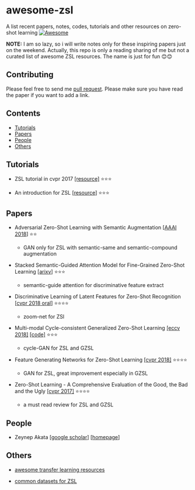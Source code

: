 # awesome-zsl

A list recent papers, notes, codes, tutorials and other resources  on zero-shot learning [![Awesome](https://cdn.rawgit.com/sindresorhus/awesome/d7305f38d29fed78fa85652e3a63e154dd8e8829/media/badge.svg)](https://github.com/sindresorhus/awesome)

**NOTE:** I am so lazy, so i will write notes only for these inspiring papers just on the weekend. Actually, this repo is only a reading sharing of me but not a curated list of awesome ZSL resources. The name is just for fun :blush::blush:

## Contributing

Please feel free to send me [pull request](https://github.com/LittleRedHat/awesome-zsl/pulls). Please make sure you have read the paper if you want to add a link.

## Contents

- [Tutorials](#Tutorials)
- [Papers](#Papers)
- [People](#People)
- [Others](#Others)

## Tutorials

- ZSL tutorial in cvpr 2017 [[resource]](http://101.96.10.64/isis-data.science.uva.nl/tmensink/docs/ZSL17.web.pdf) :star::star::star:

- An introduction for ZSL [[resource](https://zhuanlan.zhihu.com/p/34656727)] :star::star::star:


## Papers

- Adversarial Zero-Shot Learning with Semantic Augmentation [[AAAI 2018](https://www.aaai.org/ocs/index.php/AAAI/AAAI18/paper/view/16805/15965)] :star::star:
    - GAN only for ZSL with semantic-same and semantic-compound augmentation

- Stacked Semantic-Guided Attention Model for Fine-Grained Zero-Shot Learning [[arixv](https://arxiv.org/pdf/1805.08113.pdf)] :star::star::star:
    - semantic-guide attention for discriminative feature extract

- Discriminative Learning of Latent Features for Zero-Shot Recognition [[cvpr 2018 oral](https://arxiv.org/pdf/1803.06731.pdf)] :star::star::star::star:
    - zoom-net for ZSl

- Multi-modal Cycle-consistent Generalized Zero-Shot Learning [[eccv 2018]](https://arxiv.org/pdf/1808.00136.pdf) [[code]](https://github.com/rfelixmg/frwgan-eccv18) :star::star::star:
    - cycle-GAN for ZSL and GZSL

- Feature Generating Networks for Zero-Shot Learning [[cvpr 2018]](https://arxiv.org/pdf/1712.00981.pdf) :star::star::star::star:
    - GAN for ZSL, great improvement especially in GZSL

- Zero-Shot Learning - A Comprehensive Evaluation of the Good, the Bad and the Ugly [[cvpr 2017]](https://arxiv.org/pdf/1707.00600.pdf) :star::star::star::star:
    - a must read review for ZSL and GZSL

## People

- Zeynep Akata [[google scholar](https://scholar.google.com/citations?user=jQl9RtkAAAAJ)] [[homepage](https://www.mpi-inf.mpg.de/departments/computer-vision-and-multimodal-computing/people/zeynep-akata/)]

## Others

- [awesome transfer learning resources](https://github.com/jindongwang/transferlearning)

- [common datasets for ZSL](http://www.mpi-inf.mpg.de/zsl-benchmark)